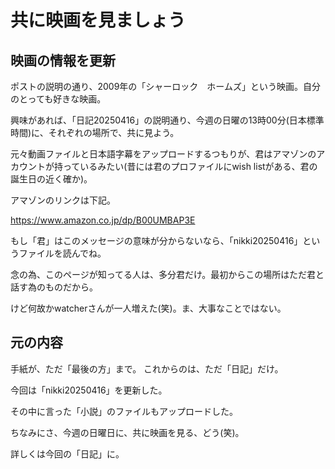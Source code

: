 # 共に映画を見ましょう

## 映画の情報を更新

ポストの説明の通り、2009年の「シャーロック　ホームズ」という映画。自分のとっても好きな映画。

興味があれば、「日記20250416」の説明通り、今週の日曜の13時00分(日本標準時間)に、それぞれの場所で、共に見よう。

元々動画ファイルと日本語字幕をアップロードするつもりが、君はアマゾンのアカウントが持っているみたい(昔には君のプロファイルにwish listがある、君の誕生日の近く確か)。

アマゾンのリンクは下記。

https://www.amazon.co.jp/dp/B00UMBAP3E



もし「君」はこのメッセージの意味が分からないなら、「nikki20250416」というファイルを読んでね。

念の為、このページが知ってる人は、多分君だけ。最初からこの場所はただ君と話す為のものだから。

けど何故かwatcherさんが一人増えた(笑)。ま、大事なことではない。




## 元の内容

手紙が、ただ「最後の方」まで。
これからのは、ただ「日記」だけ。

今回は「nikki20250416」を更新した。

その中に言った「小説」のファイルもアップロードした。

ちなみにさ、今週の日曜日に、共に映画を見る、どう(笑)。

詳しくは今回の「日記」に。
